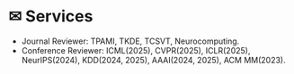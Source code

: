   # ✉ Services

- Journal Reviewer: TPAMI, TKDE, TCSVT, Neurocomputing.
- Conference Reviewer: ICML(2025), CVPR(2025), ICLR(2025), NeurIPS(2024), KDD(2024, 2025), AAAI(2024, 2025), ACM MM(2023).
